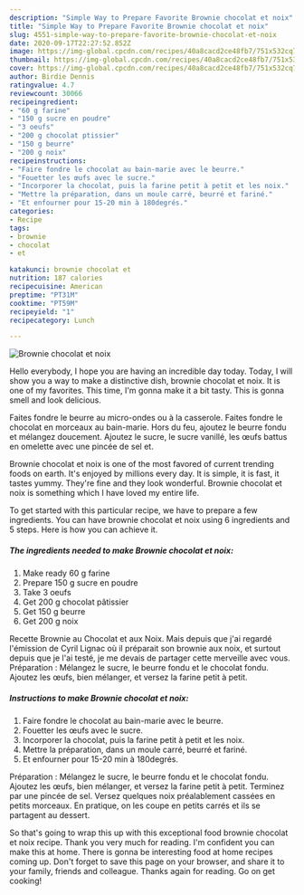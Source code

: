 ```yaml
---
description: "Simple Way to Prepare Favorite Brownie chocolat et noix"
title: "Simple Way to Prepare Favorite Brownie chocolat et noix"
slug: 4551-simple-way-to-prepare-favorite-brownie-chocolat-et-noix
date: 2020-09-17T22:27:52.852Z
image: https://img-global.cpcdn.com/recipes/40a8cacd2ce48fb7/751x532cq70/brownie-chocolat-et-noix-photo-principale-de-la-recette.jpg
thumbnail: https://img-global.cpcdn.com/recipes/40a8cacd2ce48fb7/751x532cq70/brownie-chocolat-et-noix-photo-principale-de-la-recette.jpg
cover: https://img-global.cpcdn.com/recipes/40a8cacd2ce48fb7/751x532cq70/brownie-chocolat-et-noix-photo-principale-de-la-recette.jpg
author: Birdie Dennis
ratingvalue: 4.7
reviewcount: 30066
recipeingredient:
- "60 g farine"
- "150 g sucre en poudre"
- "3 oeufs"
- "200 g chocolat ptissier"
- "150 g beurre"
- "200 g noix"
recipeinstructions:
- "Faire fondre le chocolat au bain-marie avec le beurre."
- "Fouetter les œufs avec le sucre."
- "Incorporer la chocolat, puis la farine petit à petit et les noix."
- "Mettre la préparation, dans un moule carré, beurré et fariné."
- "Et enfourner pour 15-20 min à 180degrés."
categories:
- Recipe
tags:
- brownie
- chocolat
- et

katakunci: brownie chocolat et 
nutrition: 187 calories
recipecuisine: American
preptime: "PT31M"
cooktime: "PT59M"
recipeyield: "1"
recipecategory: Lunch

---
```



![Brownie chocolat et noix](https://img-global.cpcdn.com/recipes/40a8cacd2ce48fb7/751x532cq70/brownie-chocolat-et-noix-photo-principale-de-la-recette.jpg)

Hello everybody, I hope you are having an incredible day today. Today, I will show you a way to make a distinctive dish, brownie chocolat et noix. It is one of my favorites. This time, I'm gonna make it a bit tasty. This is gonna smell and look delicious.

Faites fondre le beurre au micro-ondes ou à la casserole. Faites fondre le chocolat en morceaux au bain-marie. Hors du feu, ajoutez le beurre fondu et mélangez doucement. Ajoutez le sucre, le sucre vanillé, les œufs battus en omelette avec une pincée de sel et.

Brownie chocolat et noix is one of the most favored of current trending foods on earth. It's enjoyed by millions every day. It is simple, it is fast, it tastes yummy. They're fine and they look wonderful. Brownie chocolat et noix is something which I have loved my entire life.


To get started with this particular recipe, we have to prepare a few ingredients. You can have brownie chocolat et noix using 6 ingredients and 5 steps. Here is how you can achieve it.

<!--inarticleads1-->

##### The ingredients needed to make Brownie chocolat et noix:

1. Make ready 60 g farine
1. Prepare 150 g sucre en poudre
1. Take 3 oeufs
1. Get 200 g chocolat pâtissier
1. Get 150 g beurre
1. Get 200 g noix


Recette Brownie au Chocolat et aux Noix. Mais depuis que j&#39;ai regardé l&#39;émission de Cyril Lignac où il préparait son brownie aux noix, et surtout depuis que je l&#39;ai testé, je me devais de partager cette merveille avec vous. Préparation : Mélangez le sucre, le beurre fondu et le chocolat fondu. Ajoutez les œufs, bien mélanger, et versez la farine petit à petit. 

<!--inarticleads2-->

##### Instructions to make Brownie chocolat et noix:

1. Faire fondre le chocolat au bain-marie avec le beurre.
1. Fouetter les œufs avec le sucre.
1. Incorporer la chocolat, puis la farine petit à petit et les noix.
1. Mettre la préparation, dans un moule carré, beurré et fariné.
1. Et enfourner pour 15-20 min à 180degrés.


Préparation : Mélangez le sucre, le beurre fondu et le chocolat fondu. Ajoutez les œufs, bien mélanger, et versez la farine petit à petit. Terminez par une pincée de sel. Versez quelques noix préalablement cassées en petits morceaux. En pratique, on les coupe en petits carrés et ils se partagent au dessert. 

So that's going to wrap this up with this exceptional food brownie chocolat et noix recipe. Thank you very much for reading. I'm confident you can make this at home. There is gonna be interesting food at home recipes coming up. Don't forget to save this page on your browser, and share it to your family, friends and colleague. Thanks again for reading. Go on get cooking!

